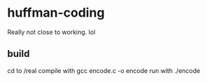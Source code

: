# huffman-coding
Really not close to working. lol


## build
cd to /real
compile with gcc encode.c -o encode
run with ./encode

